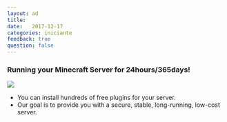 ```yaml
---
layout: ad
title:  
date:   2017-12-17
categories: iniciante
feedback: true
question: false
---
```


### Running your Minecraft Server for 24hours/365days!  
[![](https://upload.wikimedia.org/wikipedia/commons/thumb/5/5d/Available_on_the_App_Store_%28black%29.png/320px-Available_on_the_App_Store_%28black%29.png)](https://itunes.apple.com/app/id1332461218)

- You can install hundreds of free plugins for your server.  
- Our goal is to provide you with a secure, stable, long-running, low-cost server.


